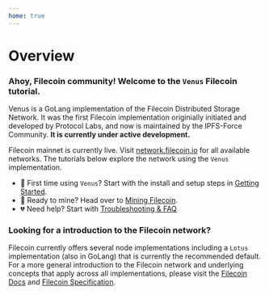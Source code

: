 ```yaml
---
home: true
---
```


# Overview

### Ahoy, Filecoin community! Welcome to the `Venus` Filecoin tutorial.

Venus is a GoLang implementation of the Filecoin Distributed Storage Network. It was the first Filecoin implementation originially initiated and developed by Protocol Labs, and now is maintained by the  IPFS-Force Community. **It is currently under active development.**

Filecoin mainnet is currently live. Visit [network.filecoin.io](https://network.filecoin.io) for all available networks. The tutorials below explore the network using the `Venus` implementation.

* 🍄 First time using `Venus`? Start with the install and setup steps in [Getting Started](Getting-Started).
* 🤖 Ready to mine? Head over to [Mining Filecoin](Mining-Filecoin).
* 💔 Need help? Start with [Troubleshooting & FAQ](Troubleshooting-&-FAQ)

### Looking for a introduction to the Filecoin network?

Filecoin currently offers several node implementations including a `Lotus` implementation (also in GoLang) that is currently the recommended default. For a more general introduction to the Filecoin network and underlying concepts that apply across all implementations, please visit the [Filecoin Docs](https://docs.filecoin.io) and [Filecoin Specification](https://spec.filecoin.io). 
